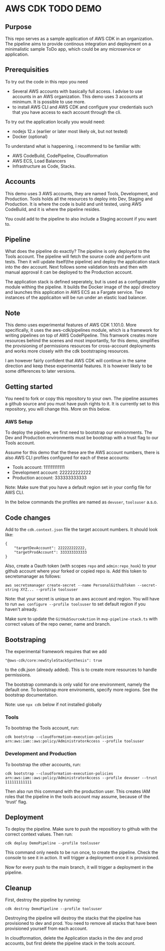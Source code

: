 # AWS CDK TODO DEMO

## Purpose

This repo serves as a sample application of AWS CDK in an organization. The pipeline aims to provide continous integration and deployment on a minimalistic sample ToDo app, which could be any microservice or application.

## Prerequisities

To try out the code in this repo you need
* Several AWS accounts with basically full access. I advise to use accounts in an AWS organization. This demo uses 3 accounts at minimum. It is possible to use more. 
* to install AWS CLI and AWS CDK and configure your credentials such that you have access to each account through the cli.

To try out the application locally you would need:
* nodejs 12.x (earlier or later most likely ok, but not tested)
* Docker (optional)

To understand what is happening, i recommend to be familiar with:
* AWS CodeBuild, CodePipeline, Cloudformation
* AWS ECS, Load Balancers
* Infrastructure as Code, Stacks.

## Accounts

This demo uses 3 AWS accounts, they are named Tools, Development, and Production. Tools holds all the resources to deploy into Dev, Staging and Production. It is where the code is build and unit tested, using AWS CodeBuild, and it is where the pipeline resides.

You could add to the pipeline to also include a Staging account if you want to.

## Pipeline

What does the pipeline do exactly? The pipeline is only deployed to the Tools account. The pipeline will fetch the source code and perform unit tests. Then it will update itself(the pipeline) and deploy the application stack into the dev account. Next follows some validation tests and then with manual approval it can be deployed to the Production account. 

The application stack is defined seperately, but is used as a configureable module withing the pipeline. It builds the Docker image of the app/ directory and launches this application in AWS ECS as a Fargate service. Two instances of the applicaiton will be run under an elastic load balancer.

## Note

This demo uses experimental features of AWS CDK 1.101.0. More specifically, it uses the aws-cdk/pipelines module, which is a framework for writing pipelines on top of AWS CodePipeline. This framwork creates more resources behind the scenes and most importantly, for this demo, simplifies the provisioning of permissions resources for cross-account deployments and works more closely with the cdk bootstraping resources.

I am however fairly confident that AWS CDK will continue in the same direction and keep these experimental features. It is however likely to be  some differences to later versions.

## Getting started

You need to fork or copy this repository to your own. The pipeline assumes a github source and you must have push rights to it. It is currently set to this repository, you will change this. More on this below. 

### AWS Setup

To deploy the pipeline, we first need to bootstrap our environments. The Dev and Production environments must be bootstrap with a trust flag to our Tools account. 

Assume for this demo that the these are the AWS account numbers, there is also AWS CLI profiles configured for each of these accounts: 
* Tools account: 111111111111
* Development account: 222222222222
* Production account: 333333333333

Note: Make sure that you have a default region set in your config file for AWS CLI.

In the below commands the profiles are named as `devuser`, `toolsuser` a.s.o.

## Code changes

Add to the `cdk.context.json` file the target account numbers. It should look like:

```
{
    "targetDevAccount": 222222222222,
    "targetProdAccount": 333333333333
}
```

Also, create a Oauth token (with scopes `repo` and `admin:repo_hook`) to your github account where your forked or copied repo is. Add this token to secretsmanager as follows: 

```
aws secretsmanager create-secret --name PersonalGithubToken --secret-string XYZ... --profile toolsuser
```
Note: that your secret is unique to an aws account and region. You will have to run `aws configure --profile toolsuser` to set default region if you haven't already.

Make sure to update the `GitHubSourceAction` in `mvp-pipeline-stack.ts` with correct values of the repo owner, name and branch.

## Bootstraping
The experimental framework requires that we add 
```
"@aws-cdk/core:newStyleStackSynthesis": true
```
to the cdk.json (already added). This is to create more resources to handle permissions.

The bootstrap commands is only valid for one environment, namely the default one. To bootstrap more enviroments, specify more regions. See the bootstrap documentation.

Note: use `npx cdk` below if not installed globally

### Tools
To bootstrap the Tools account, run: 
```
cdk bootstrap --cloudformation-execution-policies arn:aws:iam::aws:policy/AdministratorAccess --profile toolsuser
```

### Development and Production

To bootstrap the other accounts, run: 
```
cdk bootstrap --cloudformation-execution-policies arn:aws:iam::aws:policy/AdministratorAccess --profile devuser --trust 111111111111
```
Then also run this command with the production user. This creates IAM roles that the pipeline in the tools account may assume, because of the 'trust' flag.

## Deployment

To deploy the pipeline. Make sure to push the repositiory to github with the correct context values. Then run:

```
cdk deploy DemoPipeline --profile toolsuser
```

This command only needs to be run once, to create the pipeline. Check the console to see it in action. It will trigger a deployment once it is provisioned. 

Now for every push to the main branch, it will trigger a deployment in the pipeline.

## Cleanup

First, destroy the pipeline by running: 

```
cdk destroy DemoPipeline --profile toolsuser
```
Destroying the pipeline will destroy the stacks that the pipeline has provisioned to dev and prod. You need to remove all stacks that have been provisioned yourself from each account.

In cloudformation, delete the Application stacks in the dev and prod accounts, but first delete the pipeline stack in the tools account.

